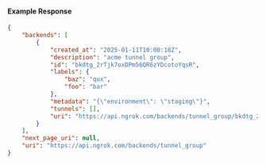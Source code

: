 <!-- Code generated for API Clients. DO NOT EDIT. -->

#### Example Response

```json
{
	"backends": [
		{
			"created_at": "2025-01-11T10:08:18Z",
			"description": "acme tunnel group",
			"id": "bkdtg_2rTjk7oxDPm56QR6zYDcotoYqsR",
			"labels": {
				"baz": "qux",
				"foo": "bar"
			},
			"metadata": "{\"environment\": \"staging\"}",
			"tunnels": [],
			"uri": "https://api.ngrok.com/backends/tunnel_group/bkdtg_2rTjk7oxDPm56QR6zYDcotoYqsR"
		}
	],
	"next_page_uri": null,
	"uri": "https://api.ngrok.com/backends/tunnel_group"
}
```
